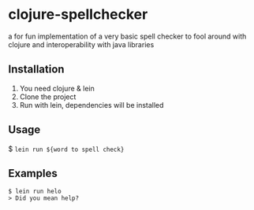# clojure-spellchecker

a for fun implementation of a very basic spell checker to fool around with clojure and interoperability with java libraries

## Installation

1. You need clojure & lein
2. Clone the project
3. Run with lein, dependencies will be installed 

## Usage

$ `lein run ${word to spell check}`

## Examples

```
$ lein run helo
> Did you mean help?
```